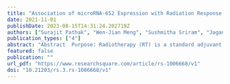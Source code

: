```yaml
---
title: "Association of microRNA-652 Expression with Radiation Response of Colorectal Cancer: A Study from Rectal Cancer Patients in a Swedish Trial of Preoperative Radiotherapy to Public Data Analysis and in Vitro Investigation"
date: 2021-11-01
publishDate: 2023-08-15T14:31:24.202719Z
authors: ["Surajit Pathak", "Wen-Jian Meng", "Sushmitha Sriram", "Jaganmohan Reddy Jangamreddy", "Antara Banerjee", "Ganesan Jothimani", "Gunnar Adell", admin, "Alexander Sun Zhang", "Hong Zhang", "Xiao-Feng Sun"]
publication_types: ["4"]
abstract: "Abstract  Purpose: Radiotherapy (RT) is a standard adjuvant therapy in progressive rectal cancer patients , but many patients are resistant to RT, leading to poor prognosis. Our study identified microRNA-652 (miR-652) value on RT response and outcome in rectal cancer patients. Methods: miR-652 expression was determined by RT-PCR in primary rectal cancer from 48 patients with and 53 patients without RT. The relationship of miR-652 with biological factors and prognosis were examined. The biological function of miR-652 was identified through TCGA and GEPIA database search. Two human colon cancer cell lines (HCT116 p53+/+ and p53-/-) were used for in vitro study. Results: miR-652 expression was augmented significantly in cancer than normal mucosa in non-RT patients ( P =0.044). High miR-652 expression in non-RT patients was related to more apoptosis ( P =0.036), ATM ( P =0.010) and DNp73 expression ( P =0.009). High miR-652 expression was related to worse disease-free survival of non-RT patients, independent of gender, age, tumor stage and differentiation ( P =0.028; HR=7.398, 95% CI 0.217-3.786). The biological functional analysis further identified the prognostic value and potential relationship of miR-652 with the apoptosis in rectal cancer. In RT patients, miR-652 expression was notably decreased in cancers when compared to non-RT cases ( P =0.047), and miR-652 expression in cancers was negatively related to WRAP53 expression ( P =0.022). After miR-652 inhibition, the estimation of reactive oxygen species, caspase activity and apoptosis in HCT116 p53+/+ cells were significantly increased compared with HCT116 p53-/- cells after radiation. Conclusions Our findings suggest the potential value of miR-652 expression as a marker for the prediction of radiation response and clinical outcome in rectal cancer patients."
featured: false
publication: ""
url_pdf: "https://www.researchsquare.com/article/rs-1006668/v1"
doi: "10.21203/rs.3.rs-1006668/v1"
---
```


